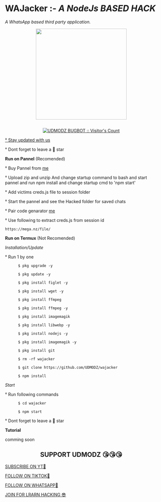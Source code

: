 # WAJacker :- _A NodeJs BASED HACK_
*A WhatsApp based third party application.*



<p align="center">
<img src="https://i.ibb.co/0yTySzjZ/20250219-091554.png" width="300" height="300"/>
</p>

<p align="center">
  <a href="#"><img src="http://readme-typing-svg.herokuapp.com?color=blue&center=true&vCenter=true&multiline=false&lines=Whatsapp+hack+BY+UDMODZ" alt="">
</p>
    <p align="center"><img src="https://profile-counter.glitch.me/{UDMODZ}/count.svg" alt="UDMODZ BUGBOT :: Visitor's Count" /></p>
<p align="left">° <a href="https://github.com/UDMODZ/wajacker/edit/main/README.md#support-udmodz-">Stay updated with us</a></p>
<p align="left">° Dont forget to leave a 🌟 star</p>


**Run on Pannel** (Recomended)

<p align="left">° Buy Pannel from 
<a href="https://wa.me/94704638406"> me</a>


<p align="left">° Upload zip and unzip And change startup command to bash and start pannel and run npm install and change startup cmd to 'npm start' </p>
<p align="left">° Add victims creds.js file to session folder</a>
<p align="left">° Start the pannel and see the Hacked folder for saved chats</a>
<p align="left">° Pair code genarator 
<a href="https://supun-md-session.vercel.app/"> me</a>
<p align="left">° Use following to extract creds.js from session id</a>

```
https://mega.nz/file/
```

**Run on Termux** (Not Recomended)

_Installation/Update_

<p align="left">° Run 1 by one </p>

```
      $ pkg upgrade -y

      $ pkg update -y

      $ pkg install figlet -y

      $ pkg install wget -y

      $ pkg install ffmpeg

      $ pkg install ffmpeg -y

      $ pkg install imagemagik

      $ pkg install libwebp -y

      $ pkg install nodejs -y

      $ pkg install imagemagik -y

      $ pkg install git

      $ rm -rf wajacker

      $ git clone https://github.com/UDMODZ/wajacker

      $ npm install

```

_Start_

<p align="left">° Run following commands</p>

```
      $ cd wajacker

      $ npm start
```


<p align="left">° Dont forget to leave a 🌟 star</p>





**Tutorial**      

   comming soon

  
<h2 align="center">SUPPORT UDMODZ 😘😘😘</h2>




<p align="left">
<a href="https://www.youtube.com/@UDMODZ">SUBSCRIBE ON YT🥺 </a></p>
<p align="left">
<a href="https://t.me/UDMODZ3">FOLLOW   ON TIKTOK🥺</a></p>
<p align="left">
<a href="https://whatsapp.com/channel/channel/0029Va5e01M3LdQdtjYJjc3K">FOLLOW   ON WHATSAPP🥺</a></p>
<p align="left">
<a href="https://t.me/UDMODZ3">JOIN FOR LRARN HACKING 😎</a></p>



